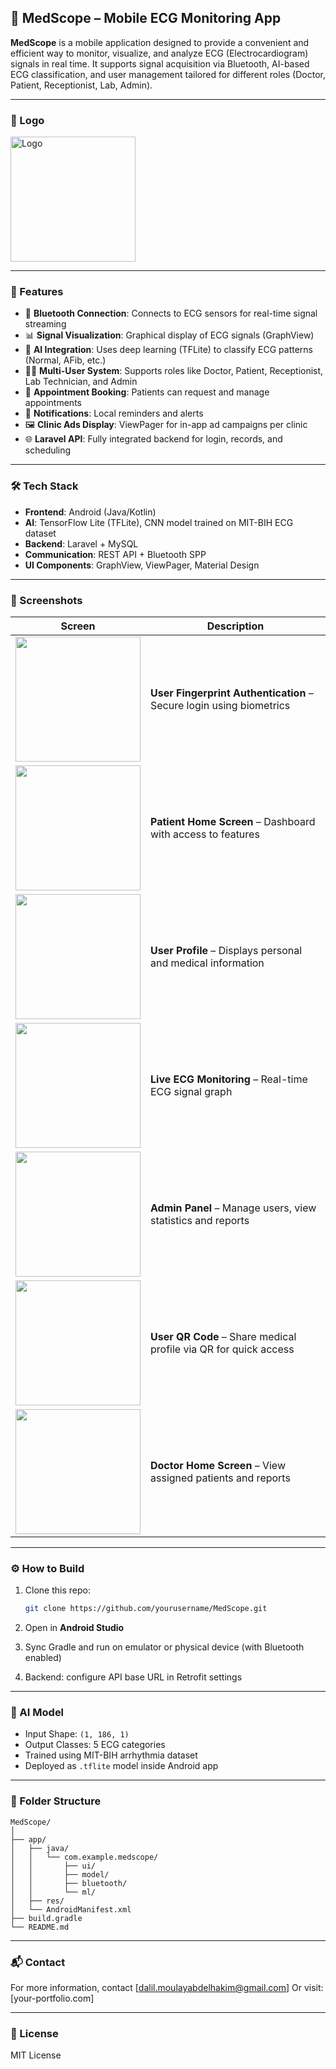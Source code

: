 ## 📱 MedScope – Mobile ECG Monitoring App

**MedScope** is a mobile application designed to provide a convenient and efficient way to monitor, visualize, and analyze ECG (Electrocardiogram) signals in real time. It supports signal acquisition via Bluetooth, AI-based ECG classification, and user management tailored for different roles (Doctor, Patient, Receptionist, Lab, Admin).



---

### 🚀 Logo
<img width="200" height="200" alt="Logo" src="https://github.com/user-attachments/assets/643a6ede-5e15-4dc2-b1c8-8c2ead549e58" /> 

---

### 🚀 Features

* 🔌 **Bluetooth Connection**: Connects to ECG sensors for real-time signal streaming
* 📊 **Signal Visualization**: Graphical display of ECG signals (GraphView)
* 🧠 **AI Integration**: Uses deep learning (TFLite) to classify ECG patterns (Normal, AFib, etc.)
* 👨‍⚕️ **Multi-User System**: Supports roles like Doctor, Patient, Receptionist, Lab Technician, and Admin
* 📅 **Appointment Booking**: Patients can request and manage appointments
* 🔔 **Notifications**: Local reminders and alerts
* 🖼️ **Clinic Ads Display**: ViewPager for in-app ad campaigns per clinic
* 🌐 **Laravel API**: Fully integrated backend for login, records, and scheduling

---

### 🛠️ Tech Stack

* **Frontend**: Android (Java/Kotlin)
* **AI**: TensorFlow Lite (TFLite), CNN model trained on MIT-BIH ECG dataset
* **Backend**: Laravel + MySQL
* **Communication**: REST API + Bluetooth SPP
* **UI Components**: GraphView, ViewPager, Material Design

---

### 📸 Screenshots
| Screen | Description |
|--------|-------------|
| <img src="https://github.com/user-attachments/assets/d463e0ee-e77e-4bb2-a65b-b3e244854a13" width="200"/> | **User Fingerprint Authentication** – Secure login using biometrics |
| <img src="https://github.com/user-attachments/assets/9f7753ff-8618-42c0-839b-c14de8cfc25e" width="200"/> | **Patient Home Screen** – Dashboard with access to features |
| <img src="https://github.com/user-attachments/assets/e971278d-69d7-42c8-af28-b013ba1a0b44" width="200"/> | **User Profile** – Displays personal and medical information |
| <img src="https://github.com/user-attachments/assets/72f6d943-8596-43a6-b8dd-a763ae700459" width="200"/> | **Live ECG Monitoring** – Real-time ECG signal graph |
| <img src="https://github.com/user-attachments/assets/5c122194-24a7-4056-8da8-b4153adc7ac0" width="200"/> | **Admin Panel** – Manage users, view statistics and reports |
| <img src="https://github.com/user-attachments/assets/89ef02e5-670a-4c5b-af64-0b426045db23" width="200"/> | **User QR Code** – Share medical profile via QR for quick access |
| <img src="https://github.com/user-attachments/assets/4818ea7f-a914-48ea-9f07-e89f7ddac9d7" width="200"/> | **Doctor Home Screen** – View assigned patients and reports |


---

### ⚙️ How to Build

1. Clone this repo:

   ```bash
   git clone https://github.com/yourusername/MedScope.git
   ```
2. Open in **Android Studio**
3. Sync Gradle and run on emulator or physical device (with Bluetooth enabled)
4. Backend: configure API base URL in Retrofit settings

---

### 🤖 AI Model

* Input Shape: `(1, 186, 1)`
* Output Classes: 5 ECG categories
* Trained using MIT-BIH arrhythmia dataset
* Deployed as `.tflite` model inside Android app

---

### 📂 Folder Structure

```
MedScope/
│
├── app/
│   ├── java/
│   │   └── com.example.medscope/
│   │       ├── ui/
│   │       ├── model/
│   │       ├── bluetooth/
│   │       └── ml/
│   ├── res/
│   └── AndroidManifest.xml
├── build.gradle
└── README.md
```

---

### 📬 Contact

For more information, contact \[[dalil.moulayabdelhakim@gmail.com](mailto:dalil.moulayabdelhakim@gmail.com)]
Or visit: \[your-portfolio.com]

---

### 📄 License

MIT License
